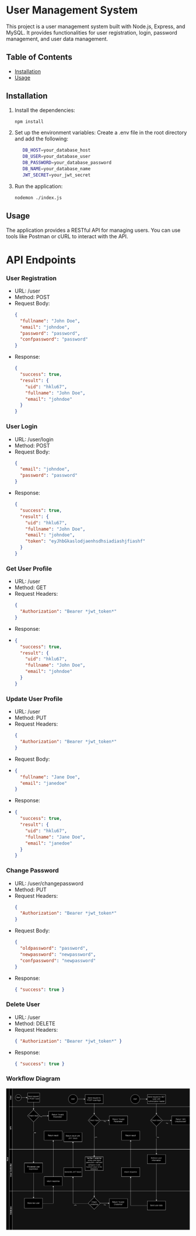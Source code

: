 # User Management System

This project is a user management system built with Node.js, Express, and MySQL. It provides functionalities for user registration, login, password management, and user data management.

## Table of Contents

- [Installation](#installation)
- [Usage](#usage)

## Installation

1. Install the dependencies:
   ```sh
   npm install
   ```
2. Set up the environment variables: Create a .env file in the root directory and add the following:

   ```sh
      DB_HOST=your_database_host
      DB_USER=your_database_user
      DB_PASSWORD=your_database_password
      DB_NAME=your_database_name
      JWT_SECRET=your_jwt_secret
   ```

3. Run the application:
   ```sh
   nodemon ./index.js
   ```

## Usage

The application provides a RESTful API for managing users. You can use tools like Postman or cURL to interact with the API.

# API Endpoints

### User Registration

- URL: /user
- Method: POST
- Request Body:
  ```json
  {
    "fullname": "John Doe",
    "email": "johndoe",
    "password": "password",
    "confpassword": "password"
  }
  ```
- Response:
  ```json
  {
    "success": true,
    "result": {
      "uid": "hklu67",
      "fullname": "John Doe",
      "email": "johndoe"
    }
  }
  ```

### User Login

- URL: /user/login
- Method: POST
- Request Body:
  ```json
  {
    "email": "johndoe",
    "password": "password"
  }
  ```
- Response:
  ```json
  {
    "success": true,
    "result": {
      "uid": "hklu67",
      "fullname": "John Doe",
      "email": "johndoe",
      "token": "eyJhbGkaslodjaenhsdhsiadiashjfiashf"
    }
  }
  ```

### Get User Profile

- URL: /user
- Method: GET
- Request Headers:
  ```json
  {
    "Authorization": "Bearer *jwt_token*"
  }
  ```
- Response:
- ```json
  {
    "success": true,
    "result": {
      "uid": "hklu67",
      "fullname": "John Doe",
      "email": "johndoe"
    }
  }
  ```

### Update User Profile

- URL: /user
- Method: PUT
- Request Headers:
  ```json
  {
    "Authorization": "Bearer *jwt_token*"
  }
  ```
- Request Body:
- ```json
  {
    "fullname": "Jane Doe",
    "email": "janedoe"
  }
  ```
- Response:
- ```json
  {
    "success": true,
    "result": {
      "uid": "hklu67",
      "fullname": "Jane Doe",
      "email": "janedoe"
    }
  }
  ```

### Change Password

- URL: /user/changepassword
- Method: PUT
- Request Headers:
  ```json
  {
    "Authorization": "Bearer *jwt_token*"
  }
  ```
- Request Body:
  ```json
  {
    "oldpassword": "password",
    "newpassword": "newpassword",
    "confpassword": "newpassword"
  }
  ```
- Response:
  ```json
  { "success": true }
  ```

### Delete User

- URL: /user
- Method: DELETE
- Request Headers:
  ```json
  { "Authorization": "Bearer *jwt_token*" }
  ```
- Response:
  ```json
  { "success": true }
  ```

### Workflow Diagram
![Workflow Diagram](./resource/SDLC_week7.drawio.png)
